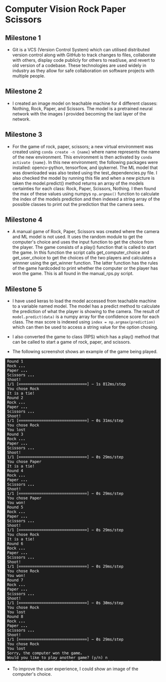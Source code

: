 # Computer Vision Rock Paper Scissors

## Milestone 1
- Git is a VCS (Version Control System) which can utilised distributed version control along with GitHub to track changes to files, collaborate with others, display code publicly for others to read/use, and revert to old version of a codebase. These technologies are used widely in industry as they allow for safe collaboration on software projects with multiple people.

## Milestone 2
- I created an image model on teachable machine for 4 different classes: Nothing, Rock, Paper, and Scissors. The model is a pretrained neural network with the images I provided becoming the last layer of the network.

## Milestone 3
- For the game of rock, paper, scissors; a new virtual environment was created using `conda create -n {name}` where name represents the name of the new environment. This environment is then activated by `conda activate {name}`. In this new environment; the following packages were installed: opencv-python, tensorflow, and ipykernel. The ML model that was downloaded was also tested using the test_dependencies.py file. I also checked the model by running this file and when a new picture is taken the model.predict() method returns an array of the models certainties for each class: Rock, Paper, Scissors, Nothing. I then found the max of these values using numpys `np.argmax()` function to calculate the index of the models prediction and then indexed a string array of the possible classes to print out the prediction that the camera sees.

## Milestone 4
- A manual game of Rock, Paper, Scissors was created where the camera and ML model is not used. It uses the random module to get the computer's choice and uses the input function to get the choice from the player. The game consists of a play() function that is called to start the game. In this function the script calls get_computer_choice and get_user_choice to get the choices of the two players and calculates a winnner using the get_winner function. The latter function has the rules of the game hardcoded to print whether the computer or the player has won the game. This is all found in the manual_rps.py script.

## Milestone 5
- I have used keras to load the model accessed from teachable machine to a variable named model. The model has a predict method to calculate the prediction of what the player is showing to the camera. The result of `model.predict(data)` is a numpy array for the confidence score for each class. The max score is indexed using `index = np.argmax(prediction)` which can then be used to access a string value for the option chosing. 

- I also converted the game to class (RPS) which has a play() method that can be called to start a game of rock, paper, and scissors. 

- The following screenshot shows an example of the game being played.

![alt text](milestone_5.png "Milestone 5 - Gameplay")

- To improve the user experience, I could show an image of the computer's choice.